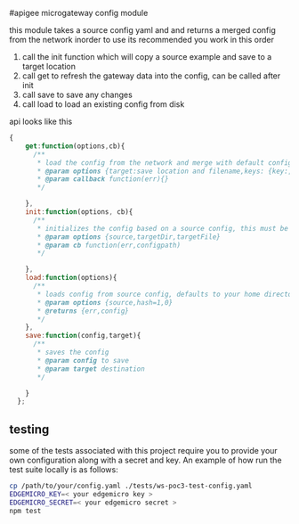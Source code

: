 #apigee microgateway config module

this module takes a source config yaml and and returns a merged config from the network
inorder to use its recommended you work in this order

1. call the init function which will copy a source example and save to a target location
2. call get to refresh the gateway data into the config, can be called after init
3. call save to save any changes
4. call load to load an existing config from disk

api looks like this
```javascript
{
    get:function(options,cb){
      /**
       * load the config from the network and merge with default config
       * @param options {target:save location and filename,keys: {key:,secret:},source:default loading target}
       * @param callback function(err){}
       */

    },
    init:function(options, cb){
      /**
       * initializes the config based on a source config, this must be called first
       * @param options {source,targetDir,targetFile}
       * @param cb function(err,configpath)
       */

    },
    load:function(options){
      /**
       * loads config from source config, defaults to your home directory if you don't specify a source
       * @param options {source,hash=1,0}
       * @returns {err,config}
       */
    },
    save:function(config,target){
      /**
       * saves the config
       * @param config to save
       * @param target destination
       */

    }
  };
  ```

## testing
some of the tests associated with this project require you to provide your own configuration along with a secret and key. An example of how run the test suite locally is as follows:

```sh
cp /path/to/your/config.yaml ./tests/ws-poc3-test-config.yaml
EDGEMICRO_KEY=< your edgemicro key >
EDGEMICRO_SECRET=< your edgemicro secret >
npm test
```
